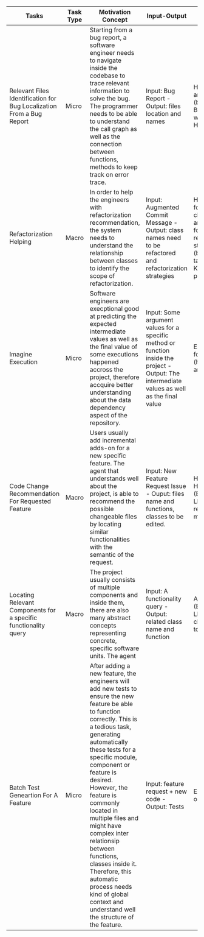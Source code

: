 | Tasks | Task Type | Motivation Concept | Input-Output | Evaluation Metrics | Collection Process | Examples |
| --- | --- | --- | --- | --- | --- | --- |
| Relevant Files Identification for Bug Localization From a Bug Report | Micro | Starting from a bug report, a software engineer needs to navigate inside the codebase to trace relevant information to solve the bug. The programmer needs to be able to understand the call graph as well as the connection between functions, methods to keep track on error trace. | Input: Bug Report - Output: files location and names | Hit@1, Hit@5 and Hit@10 (baselines are BugLocator with ~30% on Hit@1) | Starting from Birt and JDT (Top 1 and Top 5) https://www.semanticscholar.org/reader/1d7b3836ad61c30ccf5d59abd5ba6f095f6f8678 baselines: RLocator, BugLocator, FLIM (on 100% data top 1 accuracy is 25% and 35%) (top 5 is 41% and 61%) IR-based bug localization. |  |
| Refactorization Helping | Macro | In order to help the engineers with refactorization recommendation, the system needs to understand the relationship between classes to identify the scope of refactorization. | Input: Augmented Commit Message - Output: class names need to be refactored and refactorization strategies | Hit@1, Hit@5 for correct classes name and Accuracy for the refactorization strategies (baselines are taken from Khanh’s latest paper) | Github crawling the PRs which has commit message related to refactorization. Then augment this query as the query. Identify changed classes as the ground truths | I want to refactor I/O Registry module because of etc -Output: class A, class B and strategy is Skeleton |
| Imagine Execution | Micro | Software engineers are execptional good at predicting the expected intermediate values as well as the final value of some executions happened accross the project, therefore accquire better understanding about the data dependency aspect of the repository. | Input: Some argument values for a specific method or function inside the project - Output: The intermediate values as well as the final value | Exact Match for the results (haven’t found any baselines) | Collecting functions and methods that have long trace of computation, build the environment then execute with the generated input. | If the initial values of the class A are 1,3,8 and the arguments for the method A.add() is 1,2. What the results of the execution. |
| Code Change Recommendation For Requested Feature | Macro | Users usually add incremental adds-on for a new specific feature. The agent that understands well about the project, is able to recommend the possible changeable files by locating similar functionalities with the semantic of the request. | Input: New Feature Request Issue - Ouput: files name and functions, classes to be edited. | Hit@5 and Hit@10. (Baselines are LLM + sparse retrieval methods) | Taken from SWE-Bench | "what files i need to change to add a new tool to the Langchain’s agents”. |
| Locating Relevant Components for a specific functionality query | Macro | The project usually consists of multiple components and inside them, there are also many abstract concepts representing concrete, specific software units. The agent | Input: A functionality query - Output: related class name and function | Accuracy (Baselines are LLM + clustering, topic model) | Starting from documentation of the repository |  |
| Batch Test Geneartion For A Feature | Micro | After adding a new feature, the engineers will add new tests to ensure the new feature be able to function correctly. This is a tedious task, generating automatically these tests for a specific module, component or feature is desired. However, the feature is commonly located in multiple files and might have complex inter relationsip between functions, classes inside it. Therefore, this automatic process needs kind of global context and understand well the structure of the feature. | Input: feature request + new code - Output: Tests | Exact Match or BLEU | Taken instances with label of feature request from SWE-Bench, classify the new added tests as the ground truth labels and the added code as the part of the input. |  |